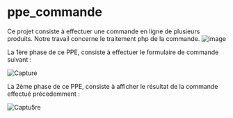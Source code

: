 # ppe_commande

Ce projet consiste à effectuer une commande en ligne de plusieurs produits. 
Notre travail concerne le traitement php de la commande. 
![image](https://user-images.githubusercontent.com/65156750/116003259-8dd83d80-a5fd-11eb-8553-3ca31a6b29e0.png)





La 1ère phase de ce PPE, consiste à effectuer le formulaire de commande suivant : 

![Capture](https://user-images.githubusercontent.com/65156750/120107049-b523ac80-c15f-11eb-8496-1be2f84a394b.PNG)

La 2ème phase de ce PPE, consiste à afficher le résultat de la commande effectué précedemment : 

![Captu5re](https://user-images.githubusercontent.com/65156750/120107051-b654d980-c15f-11eb-82e9-58f24e23b294.PNG)


